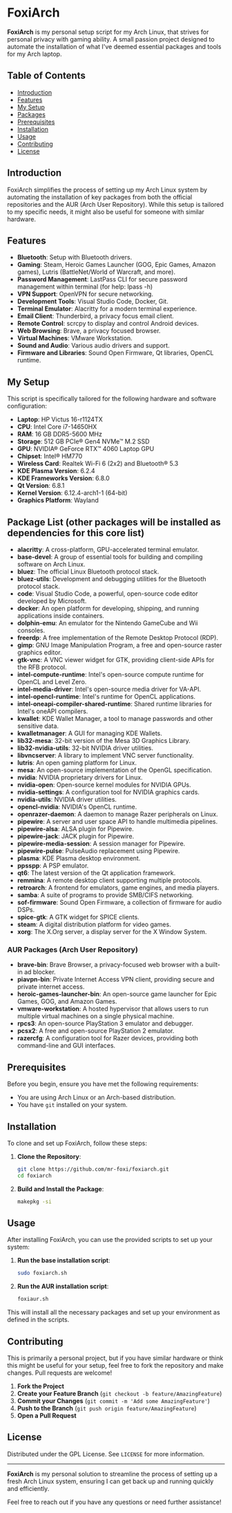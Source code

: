 # FoxiArch

**FoxiArch** is my personal setup script for my Arch Linux, that strives for personal privacy with gaming ability. 
A small passion project designed to automate the installation of what I've deemed essential packages and tools for my Arch laptop.

## Table of Contents
- [Introduction](#introduction)
- [Features](#features)
- [My Setup](#my-setup)
- [Packages](#packages)
- [Prerequisites](#prerequisites)
- [Installation](#installation)
- [Usage](#usage)
- [Contributing](#contributing)
- [License](#license)

## Introduction
FoxiArch simplifies the process of setting up my Arch Linux system by automating the installation of key packages from both the official repositories and the AUR (Arch User Repository). 
While this setup is tailored to my specific needs, it might also be useful for someone with similar hardware.

## Features
- **Bluetooth**: Setup with Bluetooth drivers.
- **Gaming**: Steam, Heroic Games Launcher (GOG, Epic Games, Amazon games), Lutris (BattleNet/World of Warcraft, and more).
- **Password Management**: LastPass CLI for secure password management within terminal (for help: lpass -h)
- **VPN Support**: OpenVPN for secure networking.
- **Development Tools**: Visual Studio Code, Docker, Git.
- **Terminal Emulator**: Alacritty for a modern terminal experience.
- **Email Client**: Thunderbird, a privacy focus email client.
- **Remote Control**: scrcpy to display and control Android devices.
- **Web Browsing**: Brave, a privacy focused browser.
- **Virtual Machines**: VMware Workstation.
- **Sound and Audio**: Various audio drivers and support.
- **Firmware and Libraries**: Sound Open Firmware, Qt libraries, OpenCL runtime.

## My Setup
This script is specifically tailored for the following hardware and software configuration:
- **Laptop**: HP Victus 16-r1124TX
- **CPU**: Intel Core i7-14650HX
- **RAM**: 16 GB DDR5-5600 MHz
- **Storage**: 512 GB PCIe® Gen4 NVMe™ M.2 SSD
- **GPU**: NVIDIA® GeForce RTX™ 4060 Laptop GPU
- **Chipset**: Intel® HM770
- **Wireless Card**: Realtek Wi-Fi 6 (2x2) and Bluetooth® 5.3
- **KDE Plasma Version**: 6.2.4
- **KDE Frameworks Version**: 6.8.0
- **Qt Version**: 6.8.1
- **Kernel Version**: 6.12.4-arch1-1 (64-bit)
- **Graphics Platform**: Wayland

## Package List (other packages will be installed as dependencies for this core list)
- **alacritty**: A cross-platform, GPU-accelerated terminal emulator.
- **base-devel**: A group of essential tools for building and compiling software on Arch Linux.
- **bluez**: The official Linux Bluetooth protocol stack.
- **bluez-utils**: Development and debugging utilities for the Bluetooth protocol stack.
- **code**: Visual Studio Code, a powerful, open-source code editor developed by Microsoft.
- **docker**: An open platform for developing, shipping, and running applications inside containers.
- **dolphin-emu**: An emulator for the Nintendo GameCube and Wii consoles.
- **freerdp**: A free implementation of the Remote Desktop Protocol (RDP).
- **gimp**: GNU Image Manipulation Program, a free and open-source raster graphics editor.
- **gtk-vnc**: A VNC viewer widget for GTK, providing client-side APIs for the RFB protocol.
- **intel-compute-runtime**: Intel's open-source compute runtime for OpenCL and Level Zero.
- **intel-media-driver**: Intel's open-source media driver for VA-API.
- **intel-opencl-runtime**: Intel's runtime for OpenCL applications.
- **intel-oneapi-compiler-shared-runtime**: Shared runtime libraries for Intel's oneAPI compilers.
- **kwallet**: KDE Wallet Manager, a tool to manage passwords and other sensitive data.
- **kwalletmanager**: A GUI for managing KDE Wallets.
- **lib32-mesa**: 32-bit version of the Mesa 3D Graphics Library.
- **lib32-nvidia-utils**: 32-bit NVIDIA driver utilities.
- **libvncserver**: A library to implement VNC server functionality.
- **lutris**: An open gaming platform for Linux.
- **mesa**: An open-source implementation of the OpenGL specification.
- **nvidia**: NVIDIA proprietary drivers for Linux.
- **nvidia-open**: Open-source kernel modules for NVIDIA GPUs.
- **nvidia-settings**: A configuration tool for NVIDIA graphics cards.
- **nvidia-utils**: NVIDIA driver utilities.
- **opencl-nvidia**: NVIDIA's OpenCL runtime.
- **openrazer-daemon**: A daemon to manage Razer peripherals on Linux.
- **pipewire**: A server and user space API to handle multimedia pipelines.
- **pipewire-alsa**: ALSA plugin for Pipewire.
- **pipewire-jack**: JACK plugin for Pipewire.
- **pipewire-media-session**: A session manager for Pipewire.
- **pipewire-pulse**: PulseAudio replacement using Pipewire.
- **plasma**: KDE Plasma desktop environment.
- **ppsspp**: A PSP emulator.
- **qt6**: The latest version of the Qt application framework.
- **remmina**: A remote desktop client supporting multiple protocols.
- **retroarch**: A frontend for emulators, game engines, and media players.
- **samba**: A suite of programs to provide SMB/CIFS networking.
- **sof-firmware**: Sound Open Firmware, a collection of firmware for audio DSPs.
- **spice-gtk**: A GTK widget for SPICE clients.
- **steam**: A digital distribution platform for video games.
- **xorg**: The X.Org server, a display server for the X Window System.

### AUR Packages (Arch User Repository)
- **brave-bin**: Brave Browser, a privacy-focused web browser with a built-in ad blocker.
- **piavpn-bin**: Private Internet Access VPN client, providing secure and private internet access.
- **heroic-games-launcher-bin**: An open-source game launcher for Epic Games, GOG, and Amazon Games.
- **vmware-workstation**: A hosted hypervisor that allows users to run multiple virtual machines on a single physical machine.
- **rpcs3**: An open-source PlayStation 3 emulator and debugger.
- **pcsx2**: A free and open-source PlayStation 2 emulator.
- **razercfg**: A configuration tool for Razer devices, providing both command-line and GUI interfaces.

## Prerequisites
Before you begin, ensure you have met the following requirements:
- You are using Arch Linux or an Arch-based distribution.
- You have `git` installed on your system.

## Installation
To clone and set up FoxiArch, follow these steps:

1. **Clone the Repository**:
    ```bash
    git clone https://github.com/mr-foxi/foxiarch.git
    cd foxiarch
    ```

2. **Build and Install the Package**:
    ```bash
    makepkg -si
    ```

## Usage
After installing FoxiArch, you can use the provided scripts to set up your system:

1. **Run the base installation script**:
    ```bash
    sudo foxiarch.sh
    ```

2. **Run the AUR installation script**:
    ```bash
    foxiaur.sh
    ```

This will install all the necessary packages and set up your environment as defined in the scripts.

## Contributing
This is primarily a personal project, but if you have similar hardware or think this might be useful for your setup, feel free to fork the repository and make changes. Pull requests are welcome!

1. **Fork the Project**
2. **Create your Feature Branch** (`git checkout -b feature/AmazingFeature`)
3. **Commit your Changes** (`git commit -m 'Add some AmazingFeature'`)
4. **Push to the Branch** (`git push origin feature/AmazingFeature`)
5. **Open a Pull Request**

## License
Distributed under the GPL License. See `LICENSE` for more information.

---

**FoxiArch** is my personal solution to streamline the process of setting up a fresh Arch Linux system, ensuring I can get back up and running quickly and efficiently.

Feel free to reach out if you have any questions or need further assistance!
